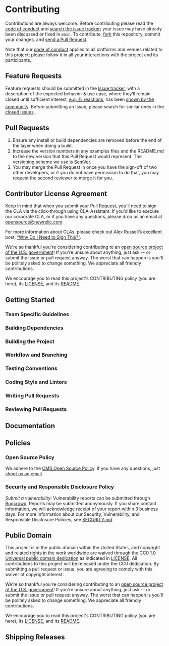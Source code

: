 # Contributing

Contributions are always welcome. Before contributing please read the
[code of conduct](./CODE_OF_CONDUCT.md) and [search the issue tracker](issues); your issue may have already been discussed or fixed in `main`. To contribute,
[fork](https://help.github.com/articles/fork-a-repo/) this repository, commit your changes, and [send a Pull Request](https://help.github.com/articles/using-pull-requests/).

Note that our [code of conduct](./CODE_OF_CONDUCT.md) applies to all platforms and venues related to this project; please follow it in all your interactions with the project and its participants.

## Feature Requests

Feature requests should be submitted in the [Issue tracker](../../issues), with a description of the expected behavior & use case, where they’ll remain closed until sufficient interest, [e.g. :+1: reactions](https://help.github.com/articles/about-discussions-in-issues-and-pull-requests/), has been [shown by the community](../../issues?q=label%3A%22votes+needed%22+sort%3Areactions-%2B1-desc).
Before submitting an Issue, please search for similar ones in the
[closed issues](../../issues?q=is%3Aissue+is%3Aclosed+label%3Aenhancement).

## Pull Requests

1. Ensure any install or build dependencies are removed before the end of the layer when doing a build.
2. Increase the version numbers in any examples files and the README.md to the new version that this Pull Request would represent. The versioning scheme we use is [SemVer](http://semver.org/).
3. You may merge the Pull Request in once you have the sign-off of two other developers, or if you do not have permission to do that, you may request the second reviewer to merge it for you.

## Contributor License Agreement

Keep in mind that when you submit your Pull Request, you'll need to sign the CLA via the click-through using CLA-Assistant. If you'd like to execute our corporate CLA, or if you have any questions, please drop us an email at opensource@newrelic.com.

For more information about CLAs, please check out Alex Russell’s excellent post,
[“Why Do I Need to Sign This?”](https://infrequently.org/2008/06/why-do-i-need-to-sign-this/).
 
 We're so thankful you're considering contributing to an [open source project of the U.S. government](https://code.gov/)! If you're unsure about anything, just ask -- or submit the issue or pull request anyway. The worst that can happen is you'll be politely asked to change something. We appreciate all friendly contributions.
 
 We encourage you to read this project's CONTRIBUTING policy (you are here), its [LICENSE](LICENSE.md), and its [README](README.md). 
 
 ## Getting Started 
<!--- TODO: If you have 'good-first-issue' or 'easy' labels for newcomers, mention them here.--> 
 
 ### Team Specific Guidelines 
<!-- TODO: This section helps contributors understand any team structure in the project (formal or informal.) Encouraged to point towards the MAINTAINERS.md file for further details.--> 
 
 ### Building Dependencies 
<!--- TODO: This step is often skipped, so don't forget to include the steps needed to install on your platform. If you project can be multi-platform, this is an excellent place for first time contributors to send patches!--> 
 
 ### Building the Project 
<!--- TODO: Be sure to include build scripts and instructions, not just the source code itself! -->
 
 ### Workflow and Branching 
<!--- TODO: Workflow Example
We follow the [GitHub Flow Workflow](https://guides.github.com/introduction/flow/)
1. Fork the project
2. Check out the `main` branch
3. Create a feature branch
4. Write code and tests for your change
5. From your branch, make a pull request against `{{ cookiecutter.project_org }}/{{ cookiecutter.project_repo_name }}/main`
6. Work with repo maintainers to get your change reviewed
7. Wait for your change to be pulled into `{{ cookiecutter.project_org }}/{{ cookiecutter.project_repo_name }}/main`
8. Delete your feature branch
-->
 
 ### Testing Conventions 
<!--- TODO: Discuss where tests can be found, how they are run, and what kind of tests/coverage strategy and goals the project has. --> 
 
 ### Coding Style and Linters 
<!--- TODO: HIGHLY ENCOURAGED. Specific tools will vary between different languages/frameworks (e.g. Black for python, eslint for JavaScript, etc...)
1. Mention any style guides you adhere to (e.g. pep8, etc...)
2. Mention any linters your project uses (e.g. flake8, jslint, etc...)
3. Mention any naming conventions your project uses (e.g. Semantic Versioning, CamelCasing, etc...)
4. Mention any other content guidelines the project adheres to (e.g. plainlanguage.gov, etc...)
--> 
 
 ### Writing Pull Requests 
<!-- TODO: Make a brief statement about where to file pull/merge requests, and conventions for doing so. Link to PULL_REQUEST_TEMPLATE.md file.
 Comments should be formatted to a width no greater than 80 columns.
 Files should be exempt of trailing spaces.
 We adhere to a specific format for commit messages. Please write your commit messages along these guidelines. Please keep the line width no greater than 80 columns (You can use `fmt -n -p -w 80` to accomplish this).
 module-name: One line description of your change (less than 72 characters)
 Problem
 Explain the context and why you're making that change. What is the problem you're trying to solve? In some cases there is not a problem and this can be thought of being the motivation for your change.
 Solution
 Describe the modifications you've done.
 Result
 What will change as a result of your pull request? Note that sometimes this section is unnecessary because it is self-explanatory based on the solution.
 Some important notes regarding the summary line:
 workflows Describe what was done; not the result
 workflows Use the active voice
 workflows Use the present tense
 workflows Capitalize properly
 workflows Do not end in a period — this is a title/subject
 workflows Prefix the subject with its scope
 see our .github/PULL_REQUEST_TEMPLATE.md for more examples.
 -->
 
 ### Reviewing Pull Requests 
<!--- TODO: Make a brief statement about how pull-requests are reviewed, and who is doing the reviewing. Linking to MAINTAINERS.md can help.
 Code Review Example
 The repository on GitHub is kept in sync with an internal repository at github.cms.gov. For the most part this process should be transparent to the project users, but it does have some implications for how pull requests are merged into the codebase.
 When you submit a pull request on GitHub, it will be reviewed by the project community (both inside and outside of github.cms.gov), and once the changes are approved, your commits will be brought into github.cms.gov's internal system for additional testing. Once the changes are merged internally, they will be pushed back to GitHub with the next sync.
 This process means that the pull request will not be merged in the usual way. Instead a member of the project team will post a message in the pull request thread when your changes have made their way back to GitHub, and the pull request will be closed.
 The changes in the pull request will be collapsed into a single commit, but the authorship metadata will be preserved.
 -->
 
 ## Documentation 
<!-- TODO: Documentation Example 
We also welcome improvements to the project documentation or to the existing docs. Please file an [issue](https://github.com/{{ cookiecutter.project_org }}/{{ cookiecutter.project_repo_name }}/issues).
 --> 
 
 ## Policies 
 
 ### Open Source Policy 
We adhere to the [CMS Open Source Policy](https://github.com/CMSGov/cms-open-source-policy). If you have any questions, just [shoot us an email](mailto:opensource@cms.hhs.gov).
 
 ### Security and Responsible Disclosure Policy 
*Submit a vulnerability:* Vulnerability reports can be submitted through [Bugcrowd](https://bugcrowd.com/cms-vdp). Reports may be submitted anonymously. If you share contact information, we will acknowledge receipt of your report within 3 business days.
 For more information about our Security, Vulnerability, and Responsible Disclosure Policies, see [SECURITY.md](SECURITY.md).
 
 ## Public Domain 
This project is in the public domain within the United States, and copyright and related rights in the work worldwide are waived through the [CC0 1.0 Universal public domain dedication](https://creativecommons.org/publicdomain/zero/1.0/) as indicated in [LICENSE](LICENSE).
 All contributions to this project will be released under the CC0 dedication. By submitting a pull request or issue, you are agreeing to comply with this waiver of copyright interest.
 
 We're so thankful you're considering contributing to an [open source project of the U.S. government](https://code.gov/)! If you're unsure about anything, just ask -- or submit the issue or pull request anyway. The worst that can happen is you'll be politely asked to change something. We appreciate all friendly contributions.
 
 We encourage you to read this project's CONTRIBUTING policy (you are here), its [LICENSE](LICENSE.md), and its [README](README.md). 
 
 ## Shipping Releases 
<!-- TODO: What cadence does your project ship new releases? (e.g. one-time, ad-hoc, periodically, upon merge of new patches) Who does so? --> 
